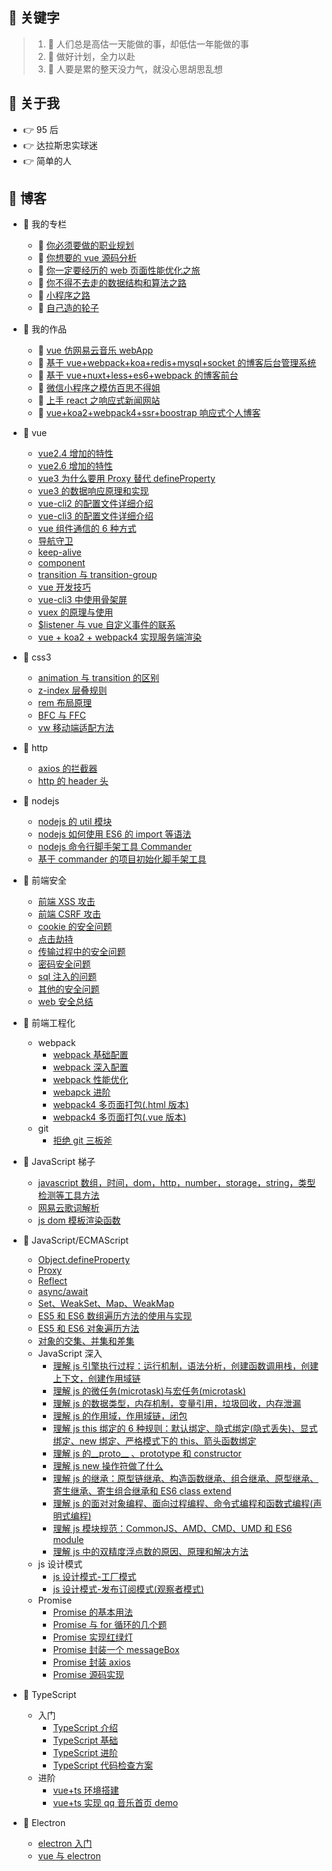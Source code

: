 ## :rainbow: 关键字

> 1. :key: 人们总是高估一天能做的事，却低估一年能做的事
> 2. :key: 做好计划，全力以赴
> 3. :key: 人要是累的整天没力气，就没心思胡思乱想

## :rainbow: 关于我

- :point_right: 95 后
- :point_right: 达拉斯忠实球迷
- :point_right: 简单的人

## :rainbow: 博客

- :memo: 我的专栏

  - :car: [你必须要做的职业规划](https://github.com/dirkhe1051931999/hjBlog/tree/master/blog-feel/lessons/01.md)
  - :taxi: [你想要的 vue 源码分析](https://github.com/dirkhe1051931999/hjBlog/tree/master/blog-vue-sourcecode-study)
  - :train: [你一定要经历的 web 页面性能优化之旅](https://github.com/dirkhe1051931999/hjBlog/tree/master/blog-web-optimize)
  - :truck: [你不得不去走的数据结构和算法之路](https://github.com/dirkhe1051931999/algorithm)
  - :shell: [小程序之路](https://github.com/dirkhe1051931999/hjBlog/tree/master/blog-applet)
  - :chestnut: [自己造的轮子](https://github.com/dirkhe1051931999/common-demo)

- :memo: 我的作品
  - :musical_note: [vue 仿网易云音乐 webApp](https://github.com/dirkhe1051931999/vue-music-v2)
  - :notebook: [基于 vue+webpack+koa+redis+mysql+socket 的博客后台管理系统](https://github.com/dirkhe1051931999/vue-management)
  - :blue_book: [基于 vue+nuxt+less+es6+webpack 的博客前台](https://github.com/dirkhe1051931999/vue-myBlog)
  - :iphone: [微信小程序之模仿百思不得姐](https://github.com/dirkhe1051931999/wx-baisibudeqijie)
  - :newspaper: [上手 react 之响应式新闻网站](https://github.com/dirkhe1051931999/react-simpleNews)
  - :cactus: [vue+koa2+webpack4+ssr+boostrap 响应式个人博客](https://github.com/dirkhe1051931999/vue-ssr-blog)
- :memo: vue

  - [vue2.4 增加的特性](https://github.com/dirkhe1051931999/hjBlog/tree/master/blog-vue/lessons/02.md)
  - [vue2.6 增加的特性](https://github.com/dirkhe1051931999/hjBlog/tree/master/blog-vue/lessons/03.md)
  - [vue3 为什么要用 Proxy 替代 defineProperty](https://github.com/dirkhe1051931999/hjBlog/tree/master/blog-vue/lessons/04.md)
  - [vue3 的数据响应原理和实现](https://github.com/dirkhe1051931999/hjBlog/tree/master/blog-vue/lessons/15.md)
  - [vue-cli2 的配置文件详细介绍](https://github.com/dirkhe1051931999/hjBlog/tree/master/blog-vue/lessons/10.md)
  - [vue-cli3 的配置文件详细介绍](https://github.com/dirkhe1051931999/hjBlog/tree/master/blog-vue/lessons/11.md)
  - [vue 组件通信的 6 种方式](https://github.com/dirkhe1051931999/hjBlog/tree/master/blog-vue/lessons/06.md)
  - [导航守卫](https://github.com/dirkhe1051931999/hjBlog/tree/master/blog-vue/lessons/01.md)
  - [keep-alive](https://github.com/dirkhe1051931999/hjBlog/tree/master/blog-vue/lessons/07.md)
  - [component](https://github.com/dirkhe1051931999/hjBlog/tree/master/blog-vue/lessons/08.md)
  - [transition 与 transition-group](https://github.com/dirkhe1051931999/hjBlog/tree/master/blog-vue/lessons/09.md)
  - [vue 开发技巧](https://github.com/dirkhe1051931999/hjBlog/tree/master/blog-vue/lessons/05.md)
  - [vue-cli3 中使用骨架屏](https://github.com/dirkhe1051931999/hjBlog/tree/master/blog-vue/lessons/12.md)
  - [vuex 的原理与使用](https://github.com/dirkhe1051931999/hjBlog/tree/master/blog-vue/lessons/13.md)
  - [\$listener 与 vue 自定义事件的联系](https://github.com/dirkhe1051931999/hjBlog/tree/master/blog-vue/lessons/14.md)
  - [vue + koa2 + webpack4 实现服务端渲染](https://github.com/dirkhe1051931999/hjBlog/tree/master/blog-vue/lessons/16.md)

- :memo: css3
  - [animation 与 transition 的区别](https://github.com/dirkhe1051931999/hjBlog/tree/master/blog-css/lessons/01.md)
  - [z-index 层叠规则](https://github.com/dirkhe1051931999/hjBlog/tree/master/blog-css/lessons/02.md)
  - [rem 布局原理](https://github.com/dirkhe1051931999/hjBlog/tree/master/blog-css/lessons/03.md)
  - [BFC 与 FFC](https://github.com/dirkhe1051931999/hjBlog/tree/master/blog-css/lessons/04.md)
  - [vw 移动端适配方法](https://github.com/dirkhe1051931999/common-demo/blob/master/webpack-study-notes/step8)
- :memo: http
  - [axios 的拦截器](https://github.com/dirkhe1051931999/hjBlog/tree/master/blog-http/lessons/01.md)
  - [http 的 header 头](https://github.com/dirkhe1051931999/hjBlog/tree/master/blog-http/lessons/02.md)
- :memo: nodejs
  - [nodejs 的 util 模块](https://github.com/dirkhe1051931999/hjBlog/tree/master/blog-node/lessons/01.md)
  - [nodejs 如何使用 ES6 的 import 等语法](https://github.com/dirkhe1051931999/hjBlog/tree/master/blog-node/lessons/02.md)
  - [nodejs 命令行脚手架工具 Commander](https://github.com/dirkhe1051931999/hjBlog/tree/master/blog-node/lessons/03.md)
  - [基于 commander 的项目初始化脚手架工具](https://github.com/dirkhe1051931999/common-demo/tree/master/node-icli)
- :memo: 前端安全
  - [前端 XSS 攻击](https://github.com/dirkhe1051931999/hjBlog/tree/master/blog-security/lessons/01.md)
  - [前端 CSRF 攻击](https://github.com/dirkhe1051931999/hjBlog/tree/master/blog-security/lessons/02.md)
  - [cookie 的安全问题](https://github.com/dirkhe1051931999/hjBlog/tree/master/blog-security/lessons/03.md)
  - [点击劫持](https://github.com/dirkhe1051931999/hjBlog/tree/master/blog-security/lessons/04.md)
  - [传输过程中的安全问题](https://github.com/dirkhe1051931999/hjBlog/tree/master/blog-security/lessons/05.md)
  - [密码安全问题](https://github.com/dirkhe1051931999/hjBlog/tree/master/blog-security/lessons/06.md)
  - [sql 注入的问题](https://github.com/dirkhe1051931999/hjBlog/tree/master/blog-security/lessons/07.md)
  - [其他的安全问题](https://github.com/dirkhe1051931999/hjBlog/tree/master/blog-security/lessons/08.md)
  - [web 安全总结](https://github.com/dirkhe1051931999/hjBlog/tree/master/blog-security/lessons/09.md)
- :memo: 前端工程化
  - webpack
    - [webpack 基础配置](https://github.com/dirkhe1051931999/common-demo/blob/master/webpack-study-notes/readme.md#1)
    - [webpack 深入配置](https://github.com/dirkhe1051931999/common-demo/blob/master/webpack-study-notes/readme.md#2)
    - [webpack 性能优化](https://github.com/dirkhe1051931999/common-demo/blob/master/webpack-study-notes/readme.md#3)
    - [webapck 进阶](https://github.com/dirkhe1051931999/common-demo/blob/master/webpack-study-notes/readme.md#4)
    - [webpack4 多页面打包(.html 版本)](https://github.com/dirkhe1051931999/common-demo/tree/master/webpack-multiPage)
    - [webpack4 多页面打包(.vue 版本)](https://github.com/dirkhe1051931999/common-demo/tree/master/webpack-vue-multiPage)
  - git
    - [拒绝 git 三板斧](https://github.com/dirkhe1051931999/hjBlog/tree/master/blog-engineering/lessons/01.md)
- :memo: JavaScript 梯子
  - [javascript 数组，时间，dom，http，number，storage，string，类型检测等工具方法](https://github.com/dirkhe1051931999/common-demo/tree/master/tools)
  - [网易云歌词解析](https://github.com/dirkhe1051931999/hjBlog/tree/master/blog-JavaScript/lessons/26.md)
  - [js dom 模板渲染函数](https://github.com/dirkhe1051931999/hjBlog/tree/master/blog-JavaScript/lessons/28.md)
- :memo: JavaScript/ECMAScript

  - [Object.defineProperty](https://github.com/dirkhe1051931999/hjBlog/tree/master/blog-JavaScript/lessons/01.md)
  - [Proxy](https://github.com/dirkhe1051931999/hjBlog/tree/master/blog-JavaScript/lessons/02.md)
  - [Reflect](https://github.com/dirkhe1051931999/hjBlog/tree/master/blog-JavaScript/lessons/04.md)
  - [async/await](https://github.com/dirkhe1051931999/hjBlog/tree/master/blog-JavaScript/lessons/09.md)
  - [Set、WeakSet、Map、WeakMap](https://github.com/dirkhe1051931999/hjBlog/tree/master/blog-JavaScript/lessons/10.md)
  - [ES5 和 ES6 数组遍历方法的使用与实现](https://github.com/dirkhe1051931999/hjBlog/tree/master/blog-JavaScript/lessons/11.md)
  - [ES5 和 ES6 对象遍历方法](https://github.com/dirkhe1051931999/hjBlog/tree/master/blog-JavaScript/lessons/12.md)
  - [对象的交集、并集和差集](https://github.com/dirkhe1051931999/hjBlog/tree/master/blog-JavaScript/lessons/27.md)
  - JavaScript 深入
    - [理解 js 引擎执行过程：运行机制，语法分析，创建函数调用栈，创建上下文，创建作用域链](https://github.com/dirkhe1051931999/hjBlog/tree/master/blog-JavaScript/lessons/03.md)
    - [理解 js 的微任务(microtask)与宏任务(microtask)](https://github.com/dirkhe1051931999/hjBlog/tree/master/blog-JavaScript/lessons/25.md)
    - [理解 js 的数据类型，内存机制，变量引用，垃圾回收，内存泄漏](https://github.com/dirkhe1051931999/hjBlog/tree/master/blog-JavaScript/lessons/13.md)
    - [理解 js 的作用域，作用域链，闭包](https://github.com/dirkhe1051931999/hjBlog/tree/master/blog-JavaScript/lessons/14.md)
    - [理解 js this 绑定的 6 种规则：默认绑定、隐式绑定(隐式丢失)、显式绑定、new 绑定、严格模式下的 this、箭头函数绑定](https://github.com/dirkhe1051931999/hjBlog/tree/master/blog-JavaScript/lessons/15.md)
    - [理解 js 的\_\_proto\_\_ 、prototype 和 constructor](https://github.com/dirkhe1051931999/hjBlog/tree/master/blog-JavaScript/lessons/17.md)
    - [理解 js new 操作符做了什么](https://github.com/dirkhe1051931999/hjBlog/tree/master/blog-JavaScript/lessons/18.md)
    - [理解 js 的继承：原型链继承、构造函数继承、组合继承、原型继承、寄生继承、寄生组合继承和 ES6 class extend](https://github.com/dirkhe1051931999/hjBlog/tree/master/blog-JavaScript/lessons/19.md)
    - [理解 js 的面对对象编程、面向过程编程、命令式编程和函数式编程(声明式编程)](https://github.com/dirkhe1051931999/hjBlog/tree/master/blog-JavaScript/lessons/21.md)
    - [理解 js 模块规范：CommonJS、AMD、CMD、UMD 和 ES6 module](https://github.com/dirkhe1051931999/hjBlog/tree/master/blog-JavaScript/lessons/22.md)
    - [理解 js 中的双精度浮点数的原因、原理和解决方法](https://github.com/dirkhe1051931999/hjBlog/tree/master/blog-JavaScript/lessons/24.md)
  - js 设计模式
    - [js 设计模式-工厂模式](https://github.com/dirkhe1051931999/hjBlog/tree/master/blog-JavaScript/lessons/20.md)
    - [js 设计模式-发布订阅模式(观察者模式)](https://github.com/dirkhe1051931999/hjBlog/tree/master/blog-JavaScript/lessons/23.md)
  - Promise
    - [Promise 的基本用法](https://github.com/dirkhe1051931999/hjBlog/tree/master/blog-JavaScript/lessons/05.md)
    - [Promise 与 for 循环的几个题](https://github.com/dirkhe1051931999/hjBlog/tree/master/blog-JavaScript/lessons/29.md)
    - [Promise 实现红绿灯](https://github.com/dirkhe1051931999/hjBlog/tree/master/blog-JavaScript/lessons/06.md)
    - [Promise 封装一个 messageBox](https://github.com/dirkhe1051931999/hjBlog/tree/master/blog-JavaScript/lessons/07.md)
    - [Promise 封装 axios](https://github.com/dirkhe1051931999/hjBlog/tree/master/blog-JavaScript/lessons/08.md)
    - [Promise 源码实现](https://github.com/dirkhe1051931999/hjBlog/tree/master/blog-JavaScript/lessons/16.md)

- :memo: TypeScript
  - 入门
    - [TypeScript 介绍](https://github.com/dirkhe1051931999/hjBlog/tree/master/blog-TypeScript/lessons/00.md)
    - [TypeScript 基础](https://github.com/dirkhe1051931999/hjBlog/tree/master/blog-TypeScript/lessons/01.md)
    - [TypeScript 进阶](https://github.com/dirkhe1051931999/hjBlog/tree/master/blog-TypeScript/lessons/02.md)
    - [TypeScript 代码检查方案](https://github.com/dirkhe1051931999/hjBlog/tree/master/blog-TypeScript/lessons/03.md)
  - 进阶
    - [vue+ts 环境搭建](https://github.com/dirkhe1051931999/common-demo/tree/master/vue-with-ts-env)
    - [vue+ts 实现 qq 音乐首页 demo](https://github.com/dirkhe1051931999/common-demo/tree/master/vue-pug-ts-demo)
- :memo: Electron
  - [electron 入门](https://github.com/dirkhe1051931999/hjBlog/tree/master/blog-electron/lessons/01.md)
  - [vue 与 electron](https://github.com/dirkhe1051931999/hjBlog/tree/master/blog-electron/lessons/02.md)
